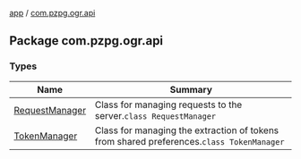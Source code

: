 [app](../index.md) / [com.pzpg.ogr.api](./index.md)

## Package com.pzpg.ogr.api

### Types

| Name | Summary |
|---|---|
| [RequestManager](-request-manager/index.md) | Class for managing requests to the server.`class RequestManager` |
| [TokenManager](-token-manager/index.md) | Class for managing the extraction of tokens from shared preferences.`class TokenManager` |
